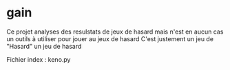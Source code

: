 # gain

Ce projet analyses des resulstats de jeux de hasard mais n'est en aucun cas un outils à utiliser pour jouer au jeux de hasard
C'est justement un jeu de "Hasard" un jeu de hasard

Fichier index : keno.py




